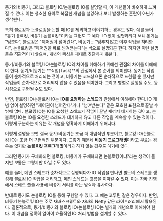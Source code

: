 동기와 비동기, 그리고 블로킹 IO/논블로킹 IO를 설명할 때, 이 개념들이 비슷하게 느껴질 수 있다. 이는 생소한 용어로 복잡한 개념을 설명하다 보니 발생하는 혼란이 아닌가 생각된다.

특히 블로킹과 논블로킹을 논할 때 IO를 제외하고 이야기하는 경우도 많다. 예를 들어 "동기 블로킹, 비동기 논블로킹"이라는 표현도 그 예다.
IO 없이 설명하려다 보니 동기는 "멈춘다", 블로킹은 "제어권이 넘어간다", 비동기는 "멈추지 않고 이후 작업을 처리한다", 논블로킹은 "제어권을 바로 넘겨받는다"는 식으로 설명되곤 한다. 하지만 이런 설명들은 직관적이지 않으며, 개념의 핵심을 제대로 전달하지 못한다.

동기/비동기와 블로킹 IO/논블로킹 IO의 차이를 이해하기 위해선 관점의 차이를 이해해야 한다.
동기/비동기는 **작업(Task)**의 관점에서 본 순서를 의미한다. 동기는 작업들이 순차적으로 처리되는 것이고, 비동기는 코드상으론 순차적으로 표현될 순 있지만 작업들이 순차적으로 처리되지 않을 수 있음을 의미한다. 그리고 병렬로 실행될 수도, 동시성으로 구현될 수도 있다.

반면, 블로킹 IO/논블로킹 IO는 **IO를 요청하는 스레드**의 관점에서 이해해야 한다. IO 개념 없이 설명하면 "제어권이 넘어간다"거나 "넘겨받는다" 같은 모호한 표현으로 끝날 수밖에 없다. 블로킹 IO는 IO를 요청한 스레드가 작업이 끝날 때까지 대기하는 것이고, 논블로킹 IO는 IO를 요청한 스레드가 대기하지 않고 다른 작업을 계속할 수 있는 것이다.
이렇게 구분하는 이유는 각 개념을 명확하게 이해하기 위해서다.

이렇게 설명을 보면 결국 동기/비동기는 조금 더 개념적인 부분이고, 블로킹 IO/논블로킹 IO는 조금 더 구현적인 부분이다. 그렇기 떄문에 **비동기 프로그래밍**이라고 부르는 경우는 있지만 **논블로킹 프로그래밍**이라고 하지 않는 경우도 여기에 있다.

그러면 동기가 구체화되면 블로킹, 비동기가 구체화되면 논블로킹이냐?라는 생각이 들지만 보통은 그렇지만 아닐 수도 있다.

예를 들어, 메인 스레드가 순차적으로 실행되다가 IO 작업을 만나면 별도의 스레드를 생성해 블로킹 IO 작업을 처리하고, 메인 스레드는 흐름을 이어갈 수 있다. 이는 자바 진영에서 스레드 풀을 사용해 비동기 처리를 하는 방식과 유사하다.

반대로 동기도 논블로킹 IO를 통해 구현할 수 있다. 그 예는 코루틴 같은 경우이다.
반면, 비동기 논블로킹 IO는 주로 자바스크립트와 자바의 Netty 같은 라이브러리에서 활용된다.
결론적으로, 동기/비동기와 블로킹 IO/논블로킹 IO는 별개의 개념으로 이해해야 한다. 이 개념을 정확히 알아야 효율적인 IO 처리 방법을 설계할 수 있다.
